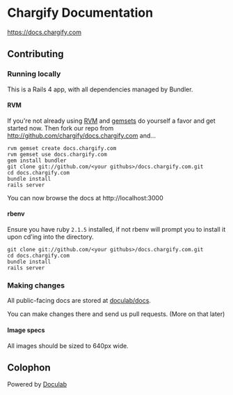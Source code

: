 Chargify Documentation
======================

<https://docs.chargify.com>

Contributing
------------

### Running locally

This is a Rails 4 app, with all dependencies managed by Bundler.

#### RVM

If you're not already using [RVM](http://rvm.beginrescueend.com/) and [gemsets](http://rvm.beginrescueend.com/gemsets/) do yourself a favor and get started now.  Then fork our repo from <http://github.com/chargify/docs.chargify.com> and...

    rvm gemset create docs.chargify.com
    rvm gemset use docs.chargify.com
    gem install bundler
    git clone git://github.com/<your githubs>/docs.chargify.com.git
    cd docs.chargify.com
    bundle install
    rails server

You can now browse the docs at http://localhost:3000

#### rbenv

Ensure you have ruby <code>2.1.5</code> installed, if not rbenv will prompt you to install it upon cd'ing into the directory.

    git clone git://github.com/<your githubs>/docs.chargify.com.git
    cd docs.chargify.com
    bundle install
    rails server

### Making changes

All public-facing docs are stored at [doculab/docs](http://github.com/chargify/docs.chargify.com/tree/master/doculab/docs/).

You can make changes there and send us pull requests.  (More on that later)

#### Image specs

All images should be sized to 640px wide.


Colophon
---------

Powered by [Doculab](https://github.com/chargify/doculab)
